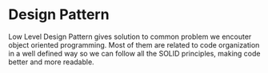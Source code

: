 # Design Pattern

Low Level Design Pattern gives solution to common problem we encouter object oriented programming. Most of them are related to code organization in a well defined way so we can follow all the SOLID principles,
making code better and more readable.
